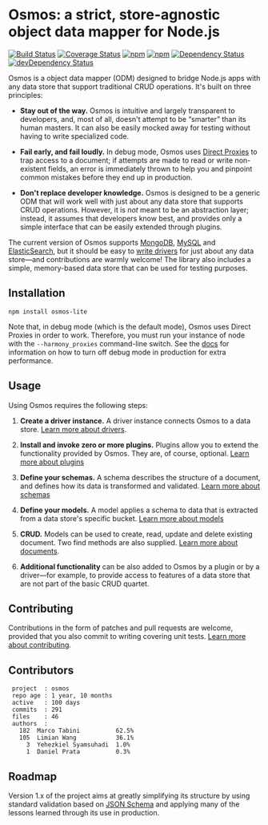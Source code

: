 # Osmos: a strict, store-agnostic object data mapper for Node.js

[![Build Status](https://travis-ci.org/limianwang/osmos-lite.svg?branch=master)](https://travis-ci.org/limianwang/osmos-lite)
[![Coverage Status](https://coveralls.io/repos/limianwang/osmos-lite/badge.svg?branch=master)](https://coveralls.io/r/limianwang/osmos-lite?branch=master)
[![npm](https://img.shields.io/npm/v/osmos-lite.svg?style=flat-square)](https://www.npmjs.com/package/osmos-lite)
[![npm](https://img.shields.io/npm/dm/osmos-lite.svg?style=flat-square)](https://www.npmjs.com/package/osmos-lite)
[![Dependency Status](https://david-dm.org/limianwang/osmos-lite.svg?style=flat-square)](https://david-dm.org/limianwang/osmos-lite)
[![devDependency Status](https://david-dm.org/limianwang/osmos-lite/dev-status.svg?style=flat-square)](https://david-dm.org/limianwang/osmos-lite#info=devDependencies)

Osmos is a object data mapper (ODM) designed to bridge Node.js apps with any data store that support traditional CRUD operations. It's built on three principles:

- **Stay out of the way.** Osmos is intuitive and largely transparent to developers, and, most of all, doesn't attempt to be “smarter” than its human masters. It can also be easily mocked away for testing without having to write specialized code.

- **Fail early, and fail loudly.** In debug mode, Osmos uses [Direct Proxies](http://wiki.ecmascript.org/doku.php?id=harmony:direct_proxies) to trap access to a document; if attempts are made to read or write non-existent fields, an error is immediately thrown to help you and pinpoint common mistakes before they end up in production.

- **Don't replace developer knowledge.** Osmos is designed to be a generic ODM that will work well with just about any data store that supports CRUD operations. However, it is _not_ meant to be an abstraction layer; instead, it assumes that developers know best, and provides only a simple interface that can be easily extended through plugins.

The current version of Osmos supports [MongoDB](http://www.mongodb.org), [MySQL](http://mysql.org) and [ElasticSearch](http://www.elasticsearch.org), but it should be easy to [write drivers](https://github.com/telemetryapp/osmos/blob/master/docs/drivers/index.md) for just about any data store—and contributions are warmly welcome! The library also includes a simple, memory-based data store that can be used for testing purposes.

## Installation

```
npm install osmos-lite
```

Note that, in debug mode (which is the default mode), Osmos uses Direct Proxies in order to work. Therefore, you must run your instance of node with the `--harmony_proxies` command-line switch. See the [docs](https://github.com/telemetryapp/osmos/blob/master/docs/document.md) for information on how to turn off debug mode in production for extra performance.

## Usage

Using Osmos requires the following steps:

1. **Create a driver instance.** A driver instance connects Osmos to a data store. [Learn more about drivers](https://github.com/telemetryapp/osmos/blob/master/docs/drivers/index.md).

1. **Install and invoke zero or more plugins.** Plugins allow you to extend the functionality provided by Osmos. They are, of course, optional. [Learn more about plugins](https://github.com/telemetryapp/osmos/blob/master/docs/plugins.md)

1. **Define your schemas.** A schema describes the structure of a document, and defines how its data is transformed and validated. [Learn more about schemas](https://github.com/telemetryapp/osmos/blob/master/docs/schema.md)

1. **Define your models.** A model applies a schema to data that is extracted from a data store's specific bucket. [Learn more about models](https://github.com/telemetryapp/osmos/blob/master/docs/model.md)

1. **CRUD.** Models can be used to create, read, update and delete existing document. Two find methods are also supplied. [Learn more about documents](https://github.com/telemetryapp/osmos/blob/master/docs/document.md).

1. **Additional functionality** can be also added to Osmos by a plugin or by a driver—for example, to provide access to features of a data store that are not part of the basic CRUD quartet.

## Contributing

Contributions in the form of patches and pull requests are welcome, provided that you also commit to writing covering unit tests. [Learn more about contributing](https://github.com/telemetryapp/osmos/blob/master/docs/contributing.md).

## Contributors

```
 project  : osmos
 repo age : 1 year, 10 months
 active   : 100 days
 commits  : 291
 files    : 46
 authors  :
   182	Marco Tabini          62.5%
   105	Limian Wang           36.1%
     3	Yehezkiel Syamsuhadi  1.0%
     1	Daniel Prata          0.3%
```

## Roadmap

Version 1.x of the project aims at greatly simplifying its structure by using standard validation based on [JSON Schema](http://json-schema.org) and applying many of the lessons learned through its use in production.

